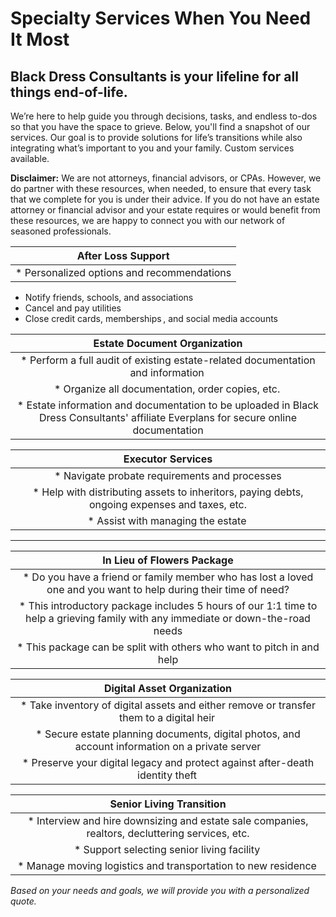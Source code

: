 # Specialty Services When You Need It Most

## Black Dress Consultants is your lifeline for all things end-of-life.

We’re here to help guide you through decisions, tasks, and endless to-dos so that you have the space to grieve. Below, you'll find a snapshot of our services. Our goal is to provide solutions for life’s transitions while also integrating what’s important to you and your family. Custom services available.

**Disclaimer:** We are not attorneys, financial advisors, or CPAs. However, we do partner with these resources, when needed, to ensure that every task that we complete for you is under their advice. If you do not have an estate attorney or financial advisor and your estate requires or would benefit from these resources, we are happy to connect you with our network of seasoned professionals.

| After Loss Support |
| :----------------: |
| * Personalized options and recommendations
 * Notify friends, schools, and associations
 * Cancel and pay utilities 
 * Close credit cards, memberships , and social media accounts

| Estate Document Organization |
| :--------------------------: |
| * Perform a full audit of existing estate-related documentation and information  |
| * Organize all documentation, order copies, etc. |
| * Estate information and documentation to be uploaded in Black Dress Consultants' affiliate Everplans for secure online documentation |

| Executor Services |
| :---------------: |
| * Navigate probate requirements and processes | 
| * Help with distributing assets to inheritors, paying debts, ongoing expenses and taxes, etc. | 
| * Assist with managing the estate |

---

| In Lieu of Flowers Package |
| :------------------------: |
| * Do you have a friend or family member who has lost a loved one and you want to help during their time of need? | 
| * This introductory package includes 5 hours of our 1:1 time to help a grieving family with any immediate or down-the-road needs | 
| * This package can be split with others who want to pitch in and help |

| Digital Asset Organization |
| :------------------------: |
| * Take inventory of digital assets and either remove or transfer them to a digital heir |
| * Secure estate planning documents, digital photos, and account information on a private server | 
| * Preserve your digital legacy and protect against after-death identity theft |

| Senior Living Transition |
| :----------------------: |
| * Interview and hire downsizing and estate sale companies, realtors, decluttering services, etc. | 
| * Support selecting senior living facility |
| * Manage moving logistics and transportation to new residence |

*Based on your needs and goals, we will provide you with a personalized quote.*
